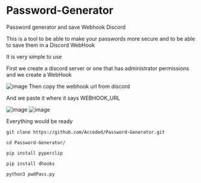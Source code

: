 # Password-Generator
Password generator and save Webhook Discord

This is a tool to be able to make your passwords more secure and to be able to save them in a Discord WebHook

It is very simple to use

First we create a discord server or one that has administrator permissions and we create a WebHook

![image](https://user-images.githubusercontent.com/97315905/162805267-3d7d5cb6-501a-410e-b0ab-11c3d38e20bb.png)
Then copy the webhook url from discord

And we paste it where it says WEBHOOK_URL

![image](https://user-images.githubusercontent.com/97315905/162806257-7be7c267-eeb3-49d3-b994-3e5ddb987af7.png)
![image](https://user-images.githubusercontent.com/97315905/162805765-7c72820c-744b-40af-953c-1ca86c694369.png)

Everything would be ready



```
git clone https://github.com/Acceded/Password-Generator.git
```

```
cd Password-Generator/
```

```
pip install pyperclip
```

```
pip install dhooks
```

```
python3 pwdPass.py
```
